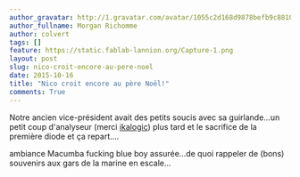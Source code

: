 ```yaml
---
author_gravatar: http://1.gravatar.com/avatar/1055c2d168d9878befb9c8810eda96dc?s=96&d=mm&r=g
author_fullname: Morgan Richomme
author: colvert
tags: []
feature: https://static.fablab-lannion.org/Capture-1.png
layout: post
slug: nico-croit-encore-au-pere-noel
date: 2015-10-16
title: "Nico croit encore au père Noël!"
comments: True
---
```

Notre ancien vice-président avait des petits soucis avec sa guirlande…un petit
coup d'analyseur (merci [ikalogic](https://www.ikalogic.com/)) plus tard et le
sacrifice de la première diode et ça repart….

ambiance Macumba fucking blue boy assurée…de quoi rappeler de (bons) souvenirs
aux gars de la marine en escale…


